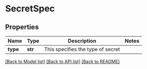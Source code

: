 # SecretSpec

## Properties
Name | Type | Description | Notes
------------ | ------------- | ------------- | -------------
**type** | **str** | This specifies the type of secret | 

[[Back to Model list]](../README.md#documentation-for-models) [[Back to API list]](../README.md#documentation-for-api-endpoints) [[Back to README]](../README.md)

